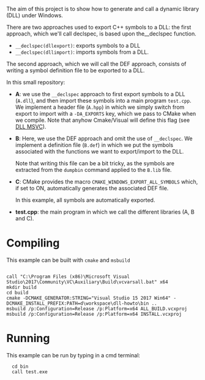 

The aim of this project is to show how to generate and call a dynamic library (DLL) under Windows.

There are two approaches used to export C++ symbols to a DLL:
the first approach, which we'll call declspec, is based upon the__declspec function.

-  ``__declspec(dllexport)``: exports symbols to a DLL
-  ``__declspec(dllimport)``: imports symbols from a DLL.

The second approach, which we will call the DEF approach, consists of writing a symbol definition file to be exported to a DLL. 

In this small repository:

- **A**: we use the ``__declspec`` approach to first export symbols to a DLL (``A.dll``), and then import these symbols into a main program ``test.cpp``.
We implement a header file (``A.hpp``) in which we simply switch from export to import with a ``-DA_EXPORTS`` key, which we pass to CMake when we compile.
Note that anyhow Cmake/Visual will define this flag (see [DLL MSVC](https://learn.microsoft.com/fr-fr/cpp/build/walkthrough-creating-and-using-a-dynamic-link-library-cpp?view=msvc-170 )).

- **B**: Here, we use the DEF approach and omit the use of ``__declspec``. We implement a definition file (``B.def``) in which we put the symbols associated with the functions we want to export/import to the DLL. 

  Note that writing this file can be a bit tricky, as the symbols are extracted from the ``dumpbin`` command applied to the ``B.lib`` file.

- **C**: CMake provides the macro ``CMAKE_WINDOWS_EXPORT_ALL_SYMBOLS`` which, if set to ON, automatically generates the associated DEF file.

  In this example, all symbols are automatically exported.

- **test.cpp**: the main program in which we call the different libraries (A, B and C).


Compiling
=========

This example can be built with ``cmake`` and ``msbuild``
```console

call "C:\Program Files (x86)\Microsoft Visual Studio\2017\Community\VC\Auxiliary\Build\vcvarsall.bat" x64
mkdir build
cd build
cmake -DCMAKE_GENERATOR:STRING="Visual Studio 15 2017 Win64" -DCMAKE_INSTALL_PREFIX:PATH=d\workspace\dll-howto\bin ..
msbuild /p:Configuration=Release /p:Platform=x64 ALL_BUILD.vcxproj
msbuild /p:Configuration=Release /p:Platform=x64 INSTALL.vcxproj

```

Running
=======
This example can be run by typing in a cmd terminal:

```console
  cd bin
  call test.exe
```

